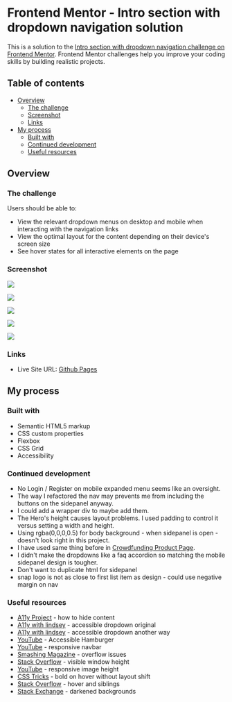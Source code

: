 # Frontend Mentor - Intro section with dropdown navigation solution

This is a solution to the [Intro section with dropdown navigation challenge on Frontend Mentor](https://www.frontendmentor.io/challenges/intro-section-with-dropdown-navigation-ryaPetHE5). Frontend Mentor challenges help you improve your coding skills by building realistic projects. 

## Table of contents

- [Overview](#overview)
  - [The challenge](#the-challenge)
  - [Screenshot](#screenshot)
  - [Links](#links)
- [My process](#my-process)
  - [Built with](#built-with)
  - [Continued development](#continued-development)
  - [Useful resources](#useful-resources)

## Overview

### The challenge

Users should be able to:

- View the relevant dropdown menus on desktop and mobile when interacting with the navigation links
- View the optimal layout for the content depending on their device's screen size
- See hover states for all interactive elements on the page

### Screenshot

![](intro-section-mobile.png)

![](intro-section-sidepanel.png)

![](intro-section-sidepanel-links.png)

![](intro-section-desktop.png)

![](intro-section-desktop-links.png)

### Links

- Live Site URL: [Github Pages](https://jdegand.github.io/intro-section-with-dropdown-navigation)

## My process

### Built with

- Semantic HTML5 markup
- CSS custom properties
- Flexbox
- CSS Grid
- Accessibility

### Continued development

- No Login / Register on mobile expanded menu seems like an oversight. 
- The way I refactored the nav may prevents me from including the buttons on the sidepanel anyway.
- I could add a wrapper div to maybe add them.    
- The Hero's height causes layout problems.  I used padding to control it versus setting a width and height. 
- Using rgba(0,0,0,0.5) for body background - when sidepanel is open - doesn't look right in this project.
- I have used same thing before in [Crowdfunding Product Page](https://github.com/jdegand/crowdfunding-product-page).
- I didn't make the dropdowns like a faq accordion so matching the mobile sidepanel design is tougher. 
- Don't want to duplicate html for sidepanel
- snap logo is not as close to first list item as design - could use negative margin on nav 

### Useful resources

- [A11y Project](https://www.a11yproject.com/posts/how-to-hide-content/) - how to hide content
- [A11y with lindsey](https://www.a11ywithlindsey.com/blog/create-accessible-dropdown-navigation) - accessible dropdown original
- [A11y with lindsey](https://www.a11ywithlindsey.com/blog/create-accessible-dropdown-navigation-without-js) - accessible dropdown another way
- [YouTube](https://www.youtube.com/watch?v=5ewZ5ej1rmo) - Accessible Hamburger
- [YouTube](https://www.youtube.com/watch?v=HbBMp6yUXO0) - responsive navbar 
- [Smashing Magazine](https://www.smashingmagazine.com/2021/04/css-overflow-issues/) - overflow issues
- [Stack Overflow](https://stackoverflow.com/questions/7008504/visible-window-height-instead-of-window-height) - visible window height
- [YouTube](https://www.youtube.com/watch?v=VF5kD6QEEag) - responsive image height
- [CSS Tricks](https://css-tricks.com/bold-on-hover-without-the-layout-shift/) - bold on hover without layout shift
- [Stack Overflow](https://stackoverflow.com/questions/12574668/change-color-of-sibling-elements-on-hover-using-css) - hover and siblings
- [Stack Exchange](https://ux.stackexchange.com/questions/8425/when-to-use-darkened-backgrounds-behind-modal-windows) - darkened backgrounds
